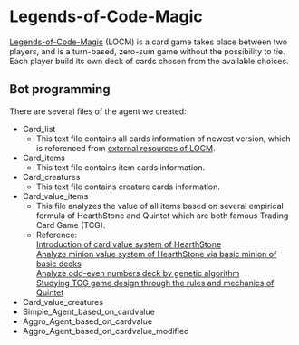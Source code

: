 # Legends-of-Code-Magic
[Legends-of-Code-Magic](https://www.codingame.com/multiplayer/bot-programming/legends-of-code-magic) (LOCM) is a card game takes place between two players, and is a turn-based, zero-sum game without the possibility to tie. Each player build its own deck of cards chosen from the available choices.<br>
## Bot programming
There are several files of the agent we created:<br>
* Card_list
  * This text file contains all cards information of newest version, which is referenced from [external resources of LOCM](https://jakubkowalski.tech/Projects/LOCM/).
* Card_items
  * This text file contains item cards information.
* Card_creatures
  * This text file contains creature cards information.
* Card_value_items
  * This file analyzes the value of all items based on several empirical formula of HearthStone and Quintet which are both famous Trading Card Game (TCG).
  * Reference: <br>[Introduction of card value system of HearthStone](https://zhuanlan.zhihu.com/p/37299343)<br>[Analyze minion value system of HearthStone via basic minion of basic decks](https://m.paopaoche.net/new/30413)<br>[Analyze odd-even numbers deck by genetic algorithm](https://zhuanlan.zhihu.com/p/35233008)<br>[Studying TCG game design through the rules and mechanics of Quintet](https://www.gameres.com/788575.html)
* Card_value_creatures
* Simple_Agent_based_on_cardvalue
* Aggro_Agent_based_on_cardvalue
* Aggro_Agent_based_on_cardvalue_modified
